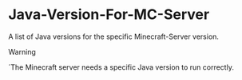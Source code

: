 # Java-Version-For-MC-Server
A list of Java versions for the specific Minecraft-Server version.

> [!WARNING]
> ´The Minecraft server needs a specific Java version to run correctly.
>
> 
